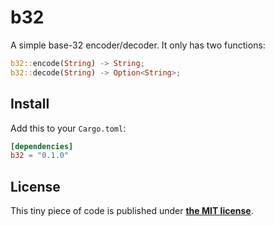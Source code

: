 # b32

A simple base-32 encoder/decoder. It only has two functions:

```rust
b32::encode(String) -> String;
b32::decode(String) -> Option<String>;
```

## Install

Add this to your `Cargo.toml`:

```toml
[dependencies]
b32 = "0.1.0"
```

## License

This tiny piece of code is published under **[the MIT license](LICENSE)**.
